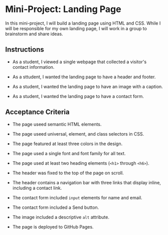 # Mini-Project: Landing Page

In this mini-project, I will build a landing page using HTML and CSS. While I will be responsible for my own landing page, I will work in a group to brainstorm and share ideas.

## Instructions

* As a student, I viewed a single webpage that collected a visitor's contact information.

* As a sttudent, I wanted the landing page to have a header and footer.

* As a student, I wanted the landing page to have an image with a caption.

* As a student, I wanted the landing page to have a contact form.

## Acceptance Criteria

*  The page useed semantic HTML elements.

*  The page useed universal, element, and class selectors in CSS.

*  The page featured at least three colors in the design.

*  The page used a single font and font family for all text.

*  The page used at least two heading elements (`<h1>` through `<h6>`).

*  The header was fixed to the top of the page on scroll.

*  The header contains a navigation bar with three links that display inline, including a contact link.

*  The contact form included `input` elements for name and email.

*  The contact form included a Send button.

*  The image included a descriptive `alt` attribute.

*  The page is deployed to GitHub Pages.


